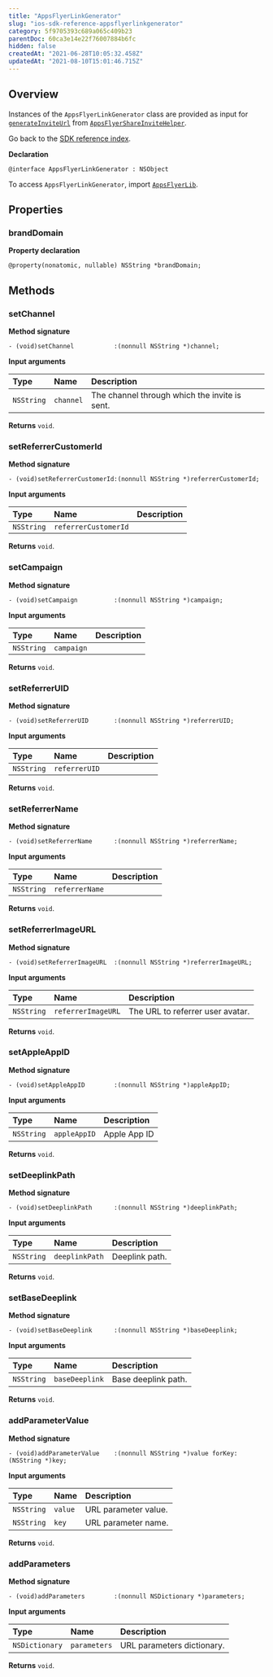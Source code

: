 ```yaml
---
title: "AppsFlyerLinkGenerator"
slug: "ios-sdk-reference-appsflyerlinkgenerator"
category: 5f9705393c689a065c409b23
parentDoc: 60ca3e14e22f76007884b6fc
hidden: false
createdAt: "2021-06-28T10:05:32.458Z"
updatedAt: "2021-08-10T15:01:46.715Z"
---
```

## Overview
Instances of the `AppsFlyerLinkGenerator` class are provided as input for [`generateInviteUrl`](doc:ios-sdk-reference-appsflyershareinvitehelper#generateinviteurl) from [`AppsFlyerShareInviteHelper`](doc:ios-sdk-reference-appsflyershareinvitehelper).

Go back to the [SDK reference index](doc:ios-sdk-reference).

**Declaration**
```objc
@interface AppsFlyerLinkGenerator : NSObject
```

To access `AppsFlyerLinkGenerator`, import [`AppsFlyerLib`](doc:ios-sdk-reference-appsflyerlib).

## Properties
### brandDomain
**Property declaration**
```objc
@property(nonatomic, nullable) NSString *brandDomain;
```

## Methods
### setChannel
**Method signature**
```objc
- (void)setChannel           :(nonnull NSString *)channel;
```

**Input arguments**

| Type | Name | Description |
|:--------|:---------- |:--------------- |
| `NSString` | `channel` | The channel through which the invite is sent. |

**Returns**
`void`.

### setReferrerCustomerId
**Method signature**
```objc
- (void)setReferrerCustomerId:(nonnull NSString *)referrerCustomerId;
```

**Input arguments**

| Type | Name | Description |
|:--------|:---------- |:--------------- |
| `NSString` | `referrerCustomerId` | |

**Returns**
`void`.

### setCampaign
**Method signature**
```objc
- (void)setCampaign          :(nonnull NSString *)campaign;
```

**Input arguments**

| Type | Name | Description |
|:--------|:---------- |:--------------- |
| `NSString` | `campaign` | |

**Returns**
`void`.

### setReferrerUID
**Method signature**
```objc
- (void)setReferrerUID       :(nonnull NSString *)referrerUID;
```

**Input arguments**

| Type | Name | Description |
|:--------|:---------- |:--------------- |
| `NSString` | `referrerUID` | |

**Returns**
`void`.

### setReferrerName
**Method signature**
```objc
- (void)setReferrerName      :(nonnull NSString *)referrerName;
```

**Input arguments**

| Type | Name | Description |
|:--------|:---------- |:--------------- |
| `NSString` | `referrerName` | |

**Returns**
`void`.

### setReferrerImageURL
**Method signature**
```objc
- (void)setReferrerImageURL  :(nonnull NSString *)referrerImageURL;
```

**Input arguments**

| Type | Name | Description |
|:--------|:---------- |:--------------- |
| `NSString` | `referrerImageURL` | The URL to referrer user avatar. |

**Returns**
`void`.

### setAppleAppID
**Method signature**
```objc
- (void)setAppleAppID        :(nonnull NSString *)appleAppID;
```

**Input arguments**

| Type | Name | Description |
|:--------|:---------- |:--------------- |
| `NSString` | `appleAppID` | Apple App ID |

**Returns**
`void`.

### setDeeplinkPath
**Method signature**
```objc
- (void)setDeeplinkPath      :(nonnull NSString *)deeplinkPath;
```

**Input arguments**

| Type | Name | Description |
|:--------|:---------- |:--------------- |
| `NSString` | `deeplinkPath` | Deeplink path. |

**Returns**
`void`.

### setBaseDeeplink
**Method signature**
```objc
- (void)setBaseDeeplink      :(nonnull NSString *)baseDeeplink;
```

**Input arguments**

| Type | Name | Description |
|:--------|:---------- |:--------------- |
| `NSString` | `baseDeeplink` | Base deeplink path. |

**Returns**
`void`.

### addParameterValue
**Method signature**
```objc
- (void)addParameterValue    :(nonnull NSString *)value forKey:(NSString *)key;
```

**Input arguments**

| Type | Name | Description |
|:--------|:---------- |:--------------- |
| `NSString` | `value` | URL parameter value. |
| `NSString` | `key` | URL parameter name. |

**Returns**
`void`.

### addParameters
**Method signature**
```objc
- (void)addParameters        :(nonnull NSDictionary *)parameters;
```

**Input arguments**

| Type | Name | Description |
|:--------|:---------- |:--------------- |
| `NSDictionary` | `parameters` | URL parameters dictionary. |

**Returns**
`void`.